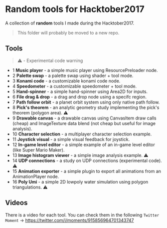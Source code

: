# Random tools for Hacktober2017

A collection of **random** tools I made during the Hacktober2017.

>This folder will probably be moved to a new repo.

## Tools

> :warning: - Experimental code warning

- 1 **Music player** - a simple music player using ResourcePreloader node.
- 2 **Palette swap** - a palette swap using shader + tool mode.
- 3 **Konami code** - a customizable konami code node.
- 4 **Speedometer** - a customizable speedometer + tool mode.
- 5 **Hand-spinner** - a simple hand-spinner using Area2D for inputs.
- 6 **File drag & drop** - a drag and drop node using a specifc region.
- 7 **Path follow orbit** - a planet orbit system using only native path follow.
- 8 **Pick's theorem** - an analytic geometry study implementing the pick's theorem (polygon area). :warning: 
- 9 **Drawable canvas** - a drawable canvas using CanvasItem draw calls (cheap) and ImageTexture data blend (not cheap but useful for image analysis).
- 10 **Character selection** - a multiplayer character selection example.
- 11 **Joystick visual** - a simple visual feedback for joystick.
- 12 **In-game level editor** - a simple example of an in-game level editor (like Super Mario Maker).
- 13 **Image histogram viewer** - a simple image analysis example. :warning:
- 14 **UDP connections** - a study on UDP connections (experimental code). :warning:
- 15 **Animation exporter** - a simple plugin to export all animations from an AnimationPlayer node.
- 16 **Poly Umi** - a simple 2D lowpoly water simulation using polygon triangulations. :warning:

## Videos

There is a video for each tool. You can check them in the following `Twitter Moment` -> https://twitter.com/i/moments/915856964701343747


